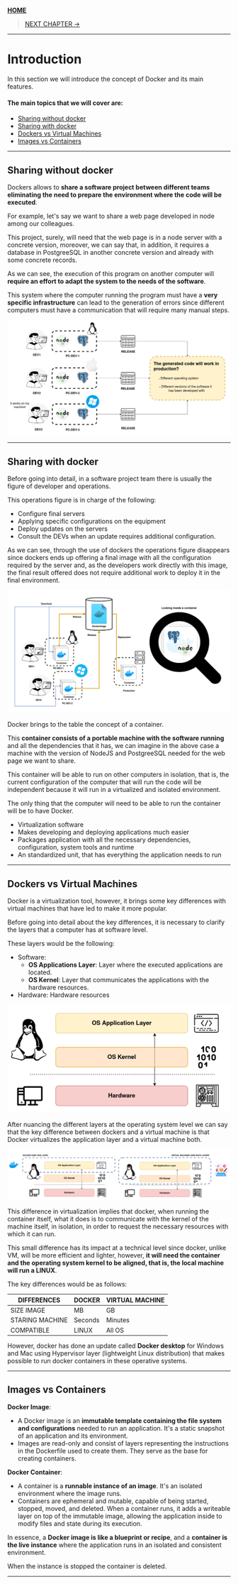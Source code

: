 [__HOME__](../../README.md)

> [NEXT CHAPTER ->](./1-installation.md)
---
# Introduction

In this section we will introduce the concept of Docker and its main features.

#### The main topics that we will cover are:
- [Sharing without docker](#sharing-without-docker)
- [Sharing with docker](#sharing-with-docker)
- [Dockers vs Virtual Machines](#dockers-vs-virtual-machines)
- [Images vs Containers](#images-vs-containers)

---

## Sharing without docker

Dockers allows to __share a software project between different teams eliminating the need to prepare the environment where the code will be executed__.

For example, let's say we want to share a web page developed in node among our colleagues.

This project, surely, will need that the web page is in a node server with a concrete version, moreover, we can say that, in addition, it requires a database in PostgreeSQL in another concrete version and already with some concrete records.

As we can see, the execution of this program on another computer will __require an effort to adapt the system to the needs of the software__.

This system where the computer running the program must have a __very specific infrastructure__ can lead to the generation of errors since different computers must have a communication that will require many manual steps.

![Sharing projects](static/sharing.png)

---

## Sharing with docker

Before going into detail, in a software project team there is usually the figure of developer and operations.

This operations figure is in charge of the following:
- Configure final servers
- Applying specific configurations on the equipment
- Deploy updates on the servers
- Consult the DEVs when an update requires additional configuration.

As we can see, through the use of dockers the operations figure disappears since dockers ends up offering a final image with all the configuration required by the server and, as the developers work directly with this image, the final result offered does not require additional work to deploy it in the final environment.

![deployment](static/deployment.png)

Docker brings to the table the concept of a container.

This __container consists of a portable machine with the software running__ and all the dependencies that it has, we can imagine in the above case a machine with the version of NodeJS and PostgreeSQL needed for the web page we want to share.

This container will be able to run on other computers in isolation, that is, the current configuration of the computer that will run the code will be independent because it will run in a virtualized and isolated environment.

The only thing that the computer will need to be able to run the container will be to have Docker.
- Virtualization software
- Makes developing and deploying applications much easier
- Packages application with all the necessary dependencies, configuration, system tools and runtime
- An standardized unit, that has everything the application needs to run

---

## Dockers vs Virtual Machines

Docker is a virtualization tool, however, it brings some key differences with virtual machines that have led to make it more popular.

Before going into detail about the key differences, it is necessary to clarify the layers that a computer has at software level.

These layers would be the following:
- Software: 
    - __OS Applications Layer__: Layer where the executed applications are located.
    - __OS Kernel__: Layer that communicates the applications with the hardware resources.
- Hardware: Hardware resources

![os layers](static/os.png)

After nuancing the different layers at the operating system level we can say that the key difference between dockers and a virtual machine is that Docker virtualizes the application layer and a virtual machine both.

![differences virtual](static/differences.png)

This difference in virtualization implies that docker, when running the container itself, what it does is to communicate with the kernel of the machine itself, in isolation, in order to request the necessary resources with which it can run.

This small difference has its impact at a technical level since docker, unlike VM, will be more efficient and lighter, however, __it will need the container and the operating system kernel to be aligned, that is, the local machine will run a LINUX__.

The key differences would be as follows:

| DIFFERENCES |DOCKER|VIRTUAL MACHINE|
|---|---|---|
| SIZE IMAGE  | MB   | GB  |
| STARING MACHINE | Seconds | Minutes |
| COMPATIBLE | LINUX | All OS |

However, docker has done an update called __Docker desktop__ for Windows and Mac using Hypervisor layer (lightweight Linux distribution) that makes possible to run docker containers in these operative systems.

---

## Images vs Containers

**Docker Image**:
- A Docker image is an __immutable template containing the file system and configurations__ needed to run an application. It's a static snapshot of an application and its environment.
- Images are read-only and consist of layers representing the instructions in the Dockerfile used to create them. They serve as the base for creating containers.

**Docker Container**:
- A container is a __runnable instance of an image__. It's an isolated environment where the image runs.
- Containers are ephemeral and mutable, capable of being started, stopped, moved, and deleted. When a container runs, it adds a writeable layer on top of the immutable image, allowing the application inside to modify files and state during its execution.

In essence, a __Docker image is like a blueprint or recipe__, and a __container is the live instance__ where the application runs in an isolated and consistent environment.

When the instance is stopped the container is deleted.

---